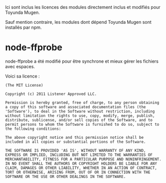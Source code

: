 Ici sont inclus les licences des modules directement inclus et modifiés pour Toyunda Mugen.

Sauf mention contraire, les modules dont dépend Toyunda Mugen sont installés par npm.

# node-ffprobe

node-ffprobe a été modifié pour être synchrone et mieux gérer les fichiers avec espaces.

Voici sa licence :

```
(The MIT License)

Copyright (c) 2011 Listener Approved LLC.

Permission is hereby granted, free of charge, to any person obtaining
a copy of this software and associated documentation files (the
'Software'), to deal in the Software without restriction, including
without limitation the rights to use, copy, modify, merge, publish,
distribute, sublicense, and/or sell copies of the Software, and to
permit persons to whom the Software is furnished to do so, subject to
the following conditions:

The above copyright notice and this permission notice shall be
included in all copies or substantial portions of the Software.

THE SOFTWARE IS PROVIDED 'AS IS', WITHOUT WARRANTY OF ANY KIND,
EXPRESS OR IMPLIED, INCLUDING BUT NOT LIMITED TO THE WARRANTIES OF
MERCHANTABILITY, FITNESS FOR A PARTICULAR PURPOSE AND NONINFRINGEMENT.
IN NO EVENT SHALL THE AUTHORS OR COPYRIGHT HOLDERS BE LIABLE FOR ANY
CLAIM, DAMAGES OR OTHER LIABILITY, WHETHER IN AN ACTION OF CONTRACT,
TORT OR OTHERWISE, ARISING FROM, OUT OF OR IN CONNECTION WITH THE
SOFTWARE OR THE USE OR OTHER DEALINGS IN THE SOFTWARE.
```
